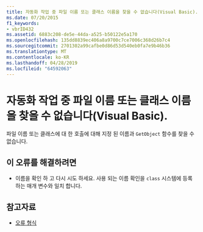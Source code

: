 ```yaml
---
title: 자동화 작업 중 파일 이름 또는 클래스 이름을 찾을 수 없습니다(Visual Basic).
ms.date: 07/20/2015
f1_keywords:
- vbrID432
ms.assetid: 6883c208-de5e-44da-a525-b50122e5a170
ms.openlocfilehash: 135dd8839ec406a8a9700c7ce7006c368d26b7c4
ms.sourcegitcommit: 2701302a99cafbe0d86d53d540eb0fa7e9b46b36
ms.translationtype: MT
ms.contentlocale: ko-KR
ms.lasthandoff: 04/28/2019
ms.locfileid: "64592063"
---
```

# <a name="file-name-or-class-name-not-found-during-automation-operation-visual-basic"></a>자동화 작업 중 파일 이름 또는 클래스 이름을 찾을 수 없습니다(Visual Basic).
파일 이름 또는 클래스에 대 한 호출에 대해 지정 된 이름과 `GetObject` 함수를 찾을 수 없습니다.  
  
## <a name="to-correct-this-error"></a>이 오류를 해결하려면  
  
- 이름을 확인 하 고 다시 시도 하세요. 사용 되는 이름 확인을 `class` 시스템에 등록 하는 매개 변수와 일치 합니다.  
  
## <a name="see-also"></a>참고자료

- [오류 형식](../../../visual-basic/programming-guide/language-features/error-types.md)
